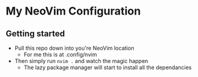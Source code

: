 # My NeoVim Configuration

## Getting started
- Pull this repo down into you're NeoVim location 
    - For me this is at .config/nvim
- Then simply run `nvim .` and watch the magic happen
    - The lazy package manager will start to install all the dependancies
